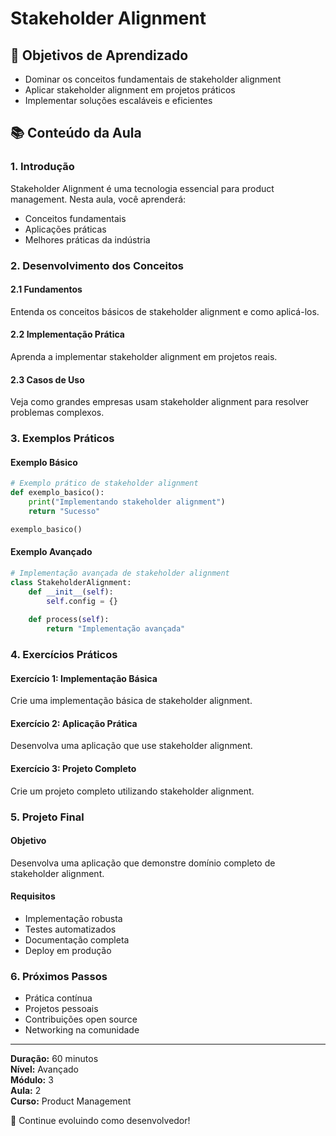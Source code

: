 # Stakeholder Alignment

## 🎯 Objetivos de Aprendizado
- Dominar os conceitos fundamentais de stakeholder alignment
- Aplicar stakeholder alignment em projetos práticos
- Implementar soluções escaláveis e eficientes

## 📚 Conteúdo da Aula

### 1. Introdução
Stakeholder Alignment é uma tecnologia essencial para product management. Nesta aula, você aprenderá:

- Conceitos fundamentais
- Aplicações práticas
- Melhores práticas da indústria

### 2. Desenvolvimento dos Conceitos

#### 2.1 Fundamentos
Entenda os conceitos básicos de stakeholder alignment e como aplicá-los.

#### 2.2 Implementação Prática
Aprenda a implementar stakeholder alignment em projetos reais.

#### 2.3 Casos de Uso
Veja como grandes empresas usam stakeholder alignment para resolver problemas complexos.

### 3. Exemplos Práticos

#### Exemplo Básico
```python
# Exemplo prático de stakeholder alignment
def exemplo_basico():
    print("Implementando stakeholder alignment")
    return "Sucesso"

exemplo_basico()
```

#### Exemplo Avançado
```python
# Implementação avançada de stakeholder alignment
class StakeholderAlignment:
    def __init__(self):
        self.config = {}
    
    def process(self):
        return "Implementação avançada"
```

### 4. Exercícios Práticos

#### Exercício 1: Implementação Básica
Crie uma implementação básica de stakeholder alignment.

#### Exercício 2: Aplicação Prática
Desenvolva uma aplicação que use stakeholder alignment.

#### Exercício 3: Projeto Completo
Crie um projeto completo utilizando stakeholder alignment.

### 5. Projeto Final

#### Objetivo
Desenvolva uma aplicação que demonstre domínio completo de stakeholder alignment.

#### Requisitos
- Implementação robusta
- Testes automatizados
- Documentação completa
- Deploy em produção

### 6. Próximos Passos

- Prática contínua
- Projetos pessoais
- Contribuições open source
- Networking na comunidade

---

**Duração:** 60 minutos  
**Nível:** Avançado  
**Módulo:** 3  
**Aula:** 2  
**Curso:** Product Management

🎉 Continue evoluindo como desenvolvedor!
